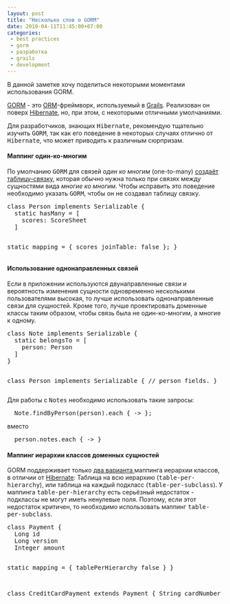 ```yaml
---
layout: post
title: "Несколько слов о GORM"
date: 2010-04-11T11:45:00+07:00
categories:
 - best practices
 - gorm
 - разработка
 - grails
 - development
---
```


<div class='post'>
<p>В данной заметке хочу поделиться некоторыми моментами использования GORM.</p>
<p><a href="http://grails.org/doc/latest/guide/5.%20Object%20Relational%20Mapping%20%28GORM%29.html">GORM</a> - это <a href="http://en.wikipedia.org/wiki/Object-relational_mapping">ORM</a>-фреймворк, используемый в <a href="http://grails.org/">Grails</a>. Реализован он поверх <a href="http://hibernate.org/">Hibernate</a>, но, при этом, с некоторыми отличными умолчаниями.</p>
<p>Для разработчиков, знающих <tt>Hibernate</tt>, рекомендую тщательно изучить <tt>GORM</tt>, так как его поведение в некоторых случаях отлично от <tt>Hibernate</tt>, что может приводить к различным сюрпризам.</p>
<h4></h4>
<h4>Маппинг один-ко-многим</h4>
<p>По умолчанию <tt>GORM</tt> для связей <em>один ко многим</em> (one-to-many) <a href="http://www.grails.org/doc/latest/guide/5.%20Object%20Relational%20Mapping%20%28GORM%29.html#5.2.1.2%20One-to-many" title="Grails will, by default, map this kind of relationship with a join table.">создаёт таблицу-связку</a>, которая обычно нужна только при связях между сущностями вида <em>многие ко многим</em>. Чтобы исправить это поведение необходимо указать <tt>GORM</tt>, чтобы он не создавал таблицу связку.</p>
<pre class="brush: java; highlight: [7]">
class Person implements Serializable {
  static hasMany = [
    scores: ScoreSheet
  ]
  
  static mapping = {
    scores joinTable: false
  };
}
</pre>
<h4>Использование однонаправленных связей</h4>
<p>Если в приложении используются двунаправленные связи и вероятность изменения сущности одновременно несколькими пользователями высокая, то лучше использовать однонаправленные связи для сущностей. Кроме того, лучше проектировать доменные классы таким образом, чтобы связь была не один-ко-многим, а многие к одному.</p>
<pre class="brush: java">
class Note implements Serializable {
  static belongsTo = [
    person: Person
  ]
}

class Person implements Serializable {
  // person fields.
}
</pre>
<p>Для работы с <tt>Notes</tt> необходимо использовать такие запросы: </p>
<pre class="brush: java">
  Note.findByPerson(person).each { -&gt; };
</pre>
<p> вместо </p>
<pre class="brush: java">
  person.notes.each { -&gt; }
</pre>
<h4>Маппинг иерархии классов доменных сущностей</h4>
<p>GORM поддерживает только <a href="http://www.grails.org/doc/latest/guide/5.%20Object%20Relational%20Mapping%20%28GORM%29.html#5.2.3%20Inheritance%20in%20GORM">два варианта </a>маппинга иерархии классов, в отличии от <a href="http://docs.jboss.org/hibernate/stable/core/reference/en/html/inheritance.html">Hibernate</a>: Таблица на всю иерархию (<tt>table-per-hierarchy</tt>), или таблица на каждый подкласс (<tt>table-per-subclass</tt>). У маппинга <tt>table-per-hierarchy</tt> есть серьёзный недостаток - подклассы не могут иметь ненулевые поля. Поэтому, если этот недостаток критичен, то необходимо использовать маппинг <tt>table-per-subclass</tt>.</p>
<pre class="brush: java; highlight: [7]">
class Payment {
  Long id
  Long version
  Integer amount

  static mapping = {
    tablePerHierarchy false
  }
}

class CreditCardPayment extends Payment {
  String cardNumber
}
 </pre></div>

